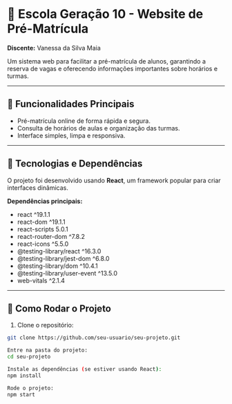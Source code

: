 # 🏫 Escola Geração 10 - Website de Pré-Matrícula

**Discente:** Vanessa da Silva Maia

Um sistema web para facilitar a pré-matrícula de alunos, garantindo a reserva de vagas e oferecendo informações importantes sobre horários e turmas.

---

## 📌 Funcionalidades Principais
- Pré-matrícula online de forma rápida e segura.
- Consulta de horários de aulas e organização das turmas.
- Interface simples, limpa e responsiva.

---

## 🚀 Tecnologias e Dependências

O projeto foi desenvolvido usando **React**, um framework popular para criar interfaces dinâmicas.  

**Dependências principais:**
- react ^19.1.1  
- react-dom ^19.1.1  
- react-scripts 5.0.1  
- react-router-dom ^7.8.2  
- react-icons ^5.5.0  
- @testing-library/react ^16.3.0  
- @testing-library/jest-dom ^6.8.0  
- @testing-library/dom ^10.4.1  
- @testing-library/user-event ^13.5.0  
- web-vitals ^2.1.4

---

## 🚀 Como Rodar o Projeto

1. Clone o repositório:
```bash
git clone https://github.com/seu-usuario/seu-projeto.git

Entre na pasta do projeto:
cd seu-projeto

Instale as dependências (se estiver usando React):
npm install

Rode o projeto:
npm start


